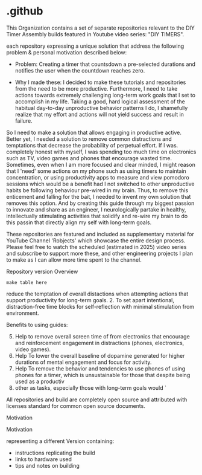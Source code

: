 # .github



This Organization contains a set of separate repositories relevant to the DIY Timer Assembly builds featured in Youtube video series: "DIY TIMERS".

each repository expressing a unique solution that address the following problem & personal motivation described below:

- Problem:
Creating a timer that countsdown a pre-selected durations and notifies the user when the countdown reaches zero.

- Why I made these:
I decided to make these tutorials and repositories from the need to be more productive. Furthermore, I need to take actions towards extremely challenging long-term work goals that I set to accomplish in my life. Taking a good, hard logical assessment of the habitual day-to-day unproductive behavior patterns I do, I shamefully realize that my effort and actions will not yield success and result in failure. 

So I need to make a solution that allows engaging in productive active. Better yet, I needed a solution to remove common distractions and temptations that decrease the probability of perpetual effort. If I was. completely honest with myself, I was spending too much time on electronics such as TV, video games and phones that encourage wasted time. Sometimes, even when I am more focused and clear minded, I might reason that I 'need' some actions on my phone such as using timers to maintain concentration, or using productivity apps to measure and view pomodoro sessions which would be a benefit had I not switched to other unproductive habits be following behaviour pre-wired in my brain. Thus, to remove this enticement and falling for the bait, I needed to invent my own solution that removes this option. And by creating this guide through my biggest passion to innovate and share as an engineer, I neurologically partake in healthy, intellectually stimulating activities that solidify and re-wire my brain to do this passin that directly align my self with long-term goals.

These repositories are featured and included as supplementary material for YouTube Channel 'Robjects' which showcase the entire design process. Please feel free to watch the scheduled (estimated in 2025) video series and subscribe to support more these, and other engineering projects I plan to make as I can allow more time spent to the channel.

Repository version Overview

`make table here`





reduce the temptation of overall distactions when attempting actions that support productivity for long-term goals.
  2. To set apart intentional, distraction-free time blocks for self-reflection with minimal stimulation from environment.

  Benefits to using guides:
  
  5. Help to remove overall screen time of from electronics that encourage and reinforcement engagement in distractions (phones, electronics, video games).
  6. Help To lower the overall baseline of dopamine generated for higher durations of mental engagement and focus for activity.
  7. Help To remove the behavior and tendencies to use phones  of using phones for a timer, which is unsustainable for those   that despite being used as a productiv   
  8. other  as tasks, especially those with long-term goals would `

All repositories and build are completely open source and attributed with licenses standard for common open source documents.




Motivation

Motivation




representing a different Version containing:

- instructions replicating the build
- links to hardware used
- tips and notes on building 

